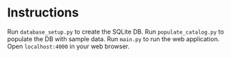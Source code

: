 
# Instructions
Run `database_setup.py` to create the SQLite DB.
Run `populate_catalog.py` to populate the DB with sample data.
Run `main.py` to run the web application.
Open `localhost:4000` in your web browser.

